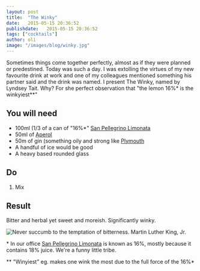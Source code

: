 ```yaml
---
layout: post
title:  "The Winky"
date:   2015-05-15 20:36:52
publishdate:   2015-05-15 20:36:52
tags: ["cocktails"]
author: oli
image: "/images/blog/winky.jpg"
---
```


Sometimes things come together perfectly, almost as if they were planned or predestined.  Today was such a day.  I was extolling the virtues of my new favourite drink at work and one of my colleagues mentioned something his partner said and the drink was named.  I present The Winky, named by Lyndsey Tait.  Why? For she perfect observation that "the lemon 16%* is the winkyiest**"


## You will need

* 100ml (1/3 of a can of "16%*" [San Pellegrino Limonata](https://www.amazon.co.uk/San-Pellegrino-Sparkling-Limonata-6-Count/dp/B00EF8TXFQ/ref=as_li_ss_tl?keywords=San+Pellegrino+Limonata&qid=1578336436&sr=8-10&linkCode=ll1&tag=wwwcoldclimat-21&linkId=cd67140caab42f9e86df99b1b9ee3e38&language=en_GB)
* 50ml of [Aperol](http://amzn.to/1IG1bLI)
* 50m of gin (something oily and strong like [Plymouth](https://www.amazon.co.uk/Plymouth-Navy-Strength-Dry-Gin/dp/B00AFBYPYG/ref=as_li_ss_tl?crid=W8YHOBSL086V&keywords=plymouth+gin&qid=1578336464&sprefix=ply,aps,177&sr=8-4&linkCode=ll1&tag=wwwcoldclimat-21&linkId=4666a4520520b38429e289721538d93d&language=en_GB)
* A handful of ice would be good
* A heavy based rounded glass


## Do

1. Mix


## Result

Bitter and herbal yet sweet and moreish.  Significantly winky.

![Never succumb to the temptation of bitterness. Martin Luther King, Jr.](/images/blog/winky.jpg)


\* In our office [San Pellegrino Limonata](http://amzn.to/1QPTF3z) is known as 16%, mostly because it contains 18% juice.  We're a funny little tribe.

\*\* "Winyiest" eg. makes one wink the most due to the full force of the 16%* 


